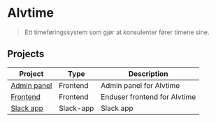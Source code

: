 # Alvtime

> Ett timeføringssystem som gjør at konsulenter fører timene sine.

## Projects


Project                                        | Type | Description
-------                                        | ---- | -----------
[Admin panel](./packages/adminpanel)   | Frontend | Admin panel for Alvtime
[Frontend](./packages/frontend) | Frontend | Enduser frontend for Alvtime
[Slack app](./packages/slack-app) | Slack-app | Slack app

